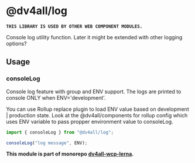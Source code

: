 # @dv4all/log

**`THIS LIBRARY IS USED BY OTHER WEB COMPONENT MODULES.`**

Console log utility function. Later it might be extended with other logging options?

## Usage

### consoleLog

Console log feature with group and ENV support. The logs are printed to console ONLY when ENV='development'.

You can use Rollup replace plugin to load ENV value based on development | production state. Look at the @dv4all/components for rollup config which uses ENV variable to pass propper environment value to consoleLog.

```javascript
import { consoleLog } from "@dv4all/log";

consoleLog("log message", ENV);
```

**This module is part of monorepo [dv4all-wcp-lerna](https://github.com/dmijatovic/dv4all-wcp-lerna).**
